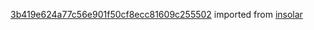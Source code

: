 [3b419e624a77c56e901f50cf8ecc81609c255502](https://github.com/insolar/insolar/commit/3b419e624a77c56e901f50cf8ecc81609c255502) imported from [insolar](https://github.com/insolar/insolar)
